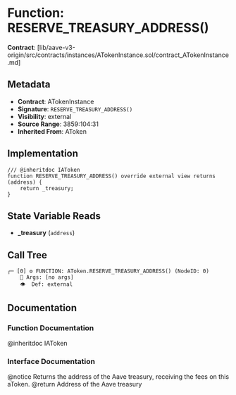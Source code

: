 # Function: RESERVE_TREASURY_ADDRESS()

**Contract**: [lib/aave-v3-origin/src/contracts/instances/ATokenInstance.sol/contract_ATokenInstance.md]

## Metadata

- **Contract**: ATokenInstance
- **Signature**: `RESERVE_TREASURY_ADDRESS()`
- **Visibility**: external
- **Source Range**: 3859:104:31
- **Inherited From**: AToken

## Implementation

```solidity
/// @inheritdoc IAToken
function RESERVE_TREASURY_ADDRESS() override external view returns (address) {
    return _treasury;
}
```

## State Variable Reads

- **_treasury** (`address`)

## Call Tree

```
┌─ [0] ⚙️ FUNCTION: AToken.RESERVE_TREASURY_ADDRESS() (NodeID: 0)
    💬 Args: [no args]
    👁️  Def: external
```

## Documentation

### Function Documentation

@inheritdoc IAToken

### Interface Documentation

 @notice Returns the address of the Aave treasury, receiving the fees on this aToken.
 @return Address of the Aave treasury
